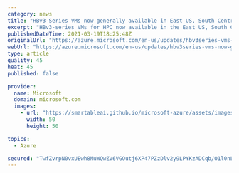 ```yaml
---
category: news
title: "HBv3-Series VMs now generally available in East US, South Central US, and West Europe"
excerpt: "HBv3-series VMs for HPC now available in the East US, South Central US, and West Europe regions"
publishedDateTime: 2021-03-19T18:25:48Z
originalUrl: "https://azure.microsoft.com/en-us/updates/hbv3series-vms-now-generally-available-in-east-us-south-central-us-and-west-europe/"
webUrl: "https://azure.microsoft.com/en-us/updates/hbv3series-vms-now-generally-available-in-east-us-south-central-us-and-west-europe/"
type: article
quality: 45
heat: 45
published: false

provider:
  name: Microsoft
  domain: microsoft.com
  images:
    - url: "https://smartableai.github.io/microsoft-azure/assets/images/organizations/microsoft.com-50x50.jpg"
      width: 50
      height: 50

topics:
  - Azure

secured: "TwfZvrpN0vxUEwh8MuWQwZV6VGOutj6XP47PZzDlv2y9LPYKzADCqb/O1l0nLVQf148EYMHrbzPX/fp/fFjI/RxMpA8rDyDliN7MqxtVz+dkEy57dMk/xE2OJwYxlcseUPcfqdWrLEKyhvyqPWeITUQhIiTQf/JAi09/28gWCO26T5Uw5K+BPc6c6jCvsd/FzMDsKK+js3N1Kovk+kf3E3f3hlDNnfW1QLedzoWsQ4skzyc8QZFqpnRHp3pBoWxvROO5m7OeYNBEDzmeZeXcvcrkDAOJt/oIpjEFQQN/8ndYVQe1tQok6OxmfNJOuY8p2VcugmJJ+7JFcpQMjOAjv3ncW9KewBU2eqnY76WuA7k=;HLJ4W00H2mS2rkxh4jUssw=="
---
```


